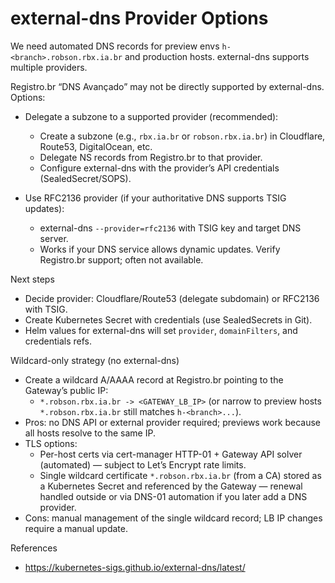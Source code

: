 # external-dns Provider Options

We need automated DNS records for preview envs `h-<branch>.robson.rbx.ia.br` and production hosts. external-dns supports multiple providers.

Registro.br “DNS Avançado” may not be directly supported by external-dns. Options:

- Delegate a subzone to a supported provider (recommended):
  - Create a subzone (e.g., `rbx.ia.br` or `robson.rbx.ia.br`) in Cloudflare, Route53, DigitalOcean, etc.
  - Delegate NS records from Registro.br to that provider.
  - Configure external-dns with the provider’s API credentials (SealedSecret/SOPS).

- Use RFC2136 provider (if your authoritative DNS supports TSIG updates):
  - external-dns `--provider=rfc2136` with TSIG key and target DNS server.
  - Works if your DNS service allows dynamic updates. Verify Registro.br support; often not available.

Next steps
- Decide provider: Cloudflare/Route53 (delegate subdomain) or RFC2136 with TSIG.
- Create Kubernetes Secret with credentials (use SealedSecrets in Git).
- Helm values for external-dns will set `provider`, `domainFilters`, and credentials refs.

Wildcard-only strategy (no external-dns)
- Create a wildcard A/AAAA record at Registro.br pointing to the Gateway’s public IP:
  - `*.robson.rbx.ia.br -> <GATEWAY_LB_IP>` (or narrow to preview hosts `*.robson.rbx.ia.br` still matches `h-<branch>...`).
- Pros: no DNS API or external provider required; previews work because all hosts resolve to the same IP.
- TLS options:
  - Per-host certs via cert-manager HTTP-01 + Gateway API solver (automated) — subject to Let’s Encrypt rate limits.
  - Single wildcard certificate `*.robson.rbx.ia.br` (from a CA) stored as a Kubernetes Secret and referenced by the Gateway — renewal handled outside or via DNS-01 automation if you later add a DNS provider.
- Cons: manual management of the single wildcard record; LB IP changes require a manual update.

References
- https://kubernetes-sigs.github.io/external-dns/latest/
